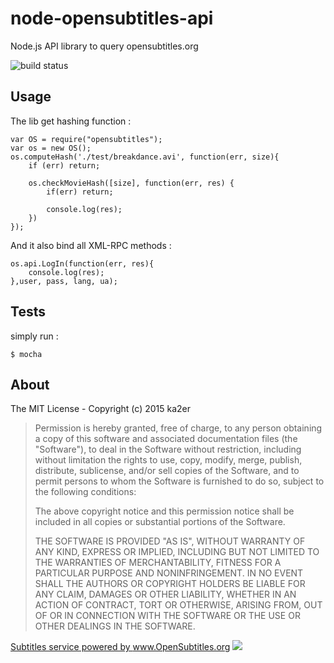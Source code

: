 node-opensubtitles-api
======================

Node.js API library to query opensubtitles.org

![build status](https://travis-ci.org/ka2er/node-opensubtitles-api.svg?branch=master)

Usage
-----

The lib get hashing function :

	var OS = require("opensubtitles");
	var os = new OS();
	os.computeHash('./test/breakdance.avi', function(err, size){
		if (err) return;

		os.checkMovieHash([size], function(err, res) {
			if(err) return;

			console.log(res);
		})
	});

And it also bind all XML-RPC methods :

	os.api.LogIn(function(err, res){
		console.log(res);
	},user, pass, lang, ua);

Tests
-----

simply run :

	$ mocha

About
-----

The MIT License - Copyright (c) 2015 ka2er

>Permission is hereby granted, free of charge, to any person obtaining a copy of this software and associated documentation files (the "Software"), to deal in the Software without restriction, including without limitation the rights to use, copy, modify, merge, publish, distribute, sublicense, and/or sell copies of the Software, and to permit persons to whom the Software is furnished to do so, subject to the following conditions:
>
>The above copyright notice and this permission notice shall be included in all copies or substantial portions of the Software.
>
>THE SOFTWARE IS PROVIDED "AS IS", WITHOUT WARRANTY OF ANY KIND, EXPRESS OR IMPLIED, INCLUDING BUT NOT LIMITED TO THE WARRANTIES OF MERCHANTABILITY, FITNESS FOR A PARTICULAR PURPOSE AND NONINFRINGEMENT. IN NO EVENT SHALL THE AUTHORS OR COPYRIGHT HOLDERS BE LIABLE FOR ANY CLAIM, DAMAGES OR OTHER LIABILITY, WHETHER IN AN ACTION OF CONTRACT, TORT OR OTHERWISE, ARISING FROM, OUT OF OR IN CONNECTION WITH THE SOFTWARE OR THE USE OR OTHER DEALINGS IN THE SOFTWARE.

<a href='http://www.opensubtitles.org/'>Subtitles service powered by www.OpenSubtitles.org <img src='http://static.opensubtitles.org/gfx/logo-transparent.png' /></a>
